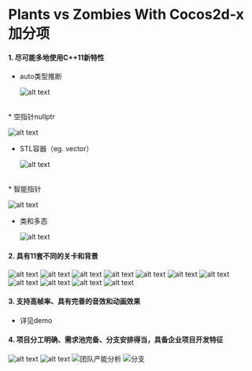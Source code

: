 # Plants vs Zombies With Cocos2d-x 加分项


#### 1. 尽可能多地使用C++11新特性

* auto类型推断

  ![alt text](./开发日志/image.png)
<br>
* 空指针nullptr

  ![alt text](./开发日志/image-1.png)
<br>
* STL容器（eg. vector）

  ![alt text](./开发日志/image-2.png)
<br>
* 智能指针

  ![alt text](./开发日志/image-3.png)
<br>
* 类和多态
  
  ![alt text](./开发日志/image-4.png)

#### 2. 具有11套不同的关卡和背景

  ![alt text](./src/Resources/res/back_ground/game_back_ground_normal.png)
  ![alt text](./src/Resources/res/back_ground/game_back_ground_autumn.png)
  ![alt text](./src/Resources/res/back_ground/game_back_ground_beach.png)
  ![alt text](./src/Resources/res/back_ground/game_back_ground_birthday.png)
  ![alt text](./src/Resources/res/back_ground/game_back_ground_halloween.png)
  ![alt text](./src/Resources/res/back_ground/game_back_ground_ice.png)
  ![alt text](./src/Resources/res/back_ground/game_back_ground_night.png)
  ![alt text](./src/Resources/res/back_ground/game_back_ground_plane.png)
  ![alt text](./src/Resources/res/back_ground/game_back_ground_sand.png)
  ![alt text](./src/Resources/res/back_ground/game_back_ground_wedding.png)
  ![alt text](./src/Resources/res/back_ground/game_back_ground_winter.png)

#### 3. 支持高帧率、具有完善的音效和动画效果
  * 详见demo
  
#### 4. 项目分工明确、需求池完备、分支安排得当，具备企业项目开发特征
  ![alt text](./开发日志/需求池1.jpg)
  ![alt text](./开发日志/需求池2.jpg)
  ![团队产能分析](./开发日志/团队产能分析.png)
  ![分支](./开发日志/分支.png)